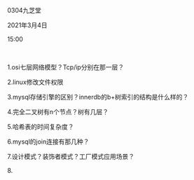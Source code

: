 0304九芝堂

2021年3月4日

15:00

 

1.osi七层网络模型？Tcp/ip分别在那一层？

2.linux修改文件权限

3.mysql存储引擎的区别？innerdb的b+树索引的结构是什么样的？

4.完全二叉树有n个节点？树有几层？

5.哈希表的时间复杂度？

6.mysql的join连接有那几种？

7.设计模式？装饰者模式？工厂模式应用场景？

8\.
